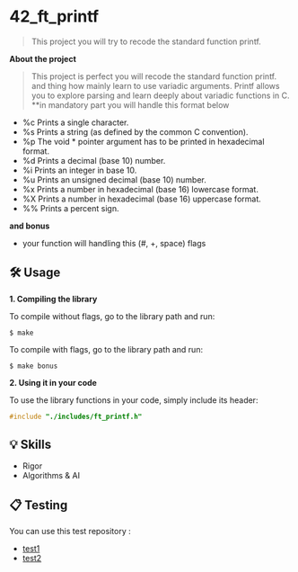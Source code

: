 # 42_ft_printf
> This project you will try to recode the standard function printf.

**About the project**

> This project is perfect you will recode the standard function printf. and thing how mainly learn to use variadic arguments.
> Printf allows you to explore parsing and learn deeply about variadic functions in C.
**in mandatory part you will handle this format below
 - %c Prints a single character.  
 - %s Prints a string (as defined by the common C convention).
 - %p The void * pointer argument has to be printed in hexadecimal format.
 - %d Prints a decimal (base 10) number.
 - %i Prints an integer in base 10. 
 - %u Prints an unsigned decimal (base 10) number. 
 - %x Prints a number in hexadecimal (base 16) lowercase format.
 - %X Prints a number in hexadecimal (base 16) uppercase format. 
 - %% Prints a percent sign.

 **and bonus** 
 - your function will handling this (#, +, space) flags
 ## 🛠️ Usage

**1. Compiling the library**

To compile without flags, go to the library path and run:

```shell
$ make
```
To compile with flags, go to the library path and run:

```shell
$ make bonus
```
**2. Using it in your code**

To use the library functions in your code, simply include its header:

```C
#include "./includes/ft_printf.h"
```
## 💡 Skills

 - Rigor
 - Algorithms & AI

## 📋 Testing

You can use this test repository :

* [test1](https://github.com/Tripouille/printfTester)
* [test2](https://github.com/paulo-santana/ft_printf_tester)
